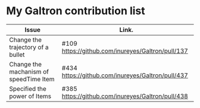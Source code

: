 My Galtron contribution list
============================

| Issue | Link. | 
|-------|-------|
| Change the trajectory of a bullet | #109 https://github.com/inureyes/Galtron/pull/137 |
| Change the machanism of speedTime Item | #434 https://github.com/inureyes/Galtron/pull/437 |
| Specified the power of Items | #385 https://github.com/inureyes/Galtron/pull/438 |